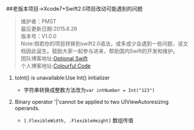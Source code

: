 ##老版本项目->Xcode7+Swift2.0项目改动可能遇到的问题


> 维护者：PMST    
> 最后更新日期:2015.6.26   
> 版本号：V1.0.0   
> Note:倘若你的项目转换到swift2.0语法，或多或少会遇到一些问题，该文档因此诞生。鼓励大家一起参与进来，帮助国内Swift的开发和维护。   
团队博客地址:[Optional Swift](http://optionalswift.cn)    
个人博客地址:[Colourful Code](http://colourfulcode.cn)   



1. toInt() is unavailable:Use Int() initializer   
	* 字符串转换成整数方法改为`var intNumber = Int("123")`     
	

2. Binary operator '|'cannot be applied to two UIViewAutoresizing operands.
	* `[.FlexibleWidth, .FlexibleHeight]` 数组传值
 